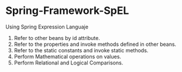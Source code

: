 # Spring-Framework-SpEL
Using Spring Expression Languaje


1. Refer to other beans by id attribute.
2. Refer to the properties and invoke methods defined in other beans.
3. Refer to the static constants and invoke static methods.
4. Perform Mathematical operations on values.
5. Perform Relational and Logical Comparisons.
